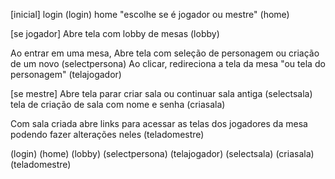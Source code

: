 [inicial]
login  (login)
home "escolhe se é jogador ou mestre"  (home)


[se jogador]
Abre tela com lobby de mesas  (lobby)

Ao entrar em uma mesa,
Abre tela com seleção de personagem ou criação de um novo  (selectpersona)
Ao clicar, redireciona a tela da mesa "ou tela do personagem" (telajogador)

[se mestre]
Abre tela parar criar sala ou continuar sala antiga  (selectsala)
tela de criação de sala com nome e senha (criasala)

Com sala criada abre links para acessar as telas dos jogadores da mesa podendo fazer alterações neles (teladomestre)

(login)
(home)
(lobby)
(selectpersona)
(telajogador)
(selectsala)
(criasala)
(teladomestre)
